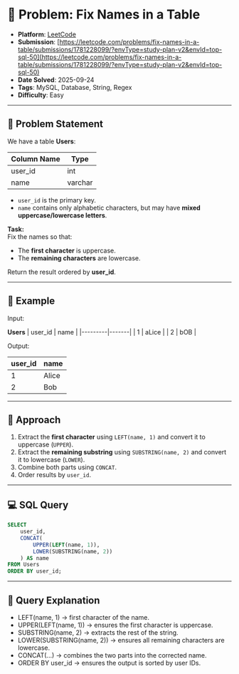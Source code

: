 # 🧲 Problem: Fix Names in a Table

- **Platform**: [LeetCode](https://leetcode.com/problems/fix-names-in-a-table/description/?envType=study-plan-v2&envId=top-sql-50)
- **Submission**: [https://leetcode.com/problems/fix-names-in-a-table/submissions/1781228099/?envType=study-plan-v2&envId=top-sql-50](https://leetcode.com/problems/fix-names-in-a-table/submissions/1781228099/?envType=study-plan-v2&envId=top-sql-50)
- **Date Solved**: 2025-09-24
- **Tags**: MySQL, Database, String, Regex
- **Difficulty**: Easy

---

## 📌 Problem Statement
We have a table **Users**:

| Column Name | Type    |
|-------------|---------|
| user_id     | int     |
| name        | varchar |

- `user_id` is the primary key.  
- `name` contains only alphabetic characters, but may have **mixed uppercase/lowercase letters**.  

**Task:**  
Fix the names so that:
- The **first character** is uppercase.  
- The **remaining characters** are lowercase.  

Return the result ordered by **user_id**.

---

## 📝 Example
Input:

**Users**
| user_id | name  |
|---------|-------|
| 1       | aLice |
| 2       | bOB   |

Output:

| user_id | name  |
|---------|-------|
| 1       | Alice |
| 2       | Bob   |

---

## 🚀 Approach
1. Extract the **first character** using `LEFT(name, 1)` and convert it to uppercase (`UPPER`).  
2. Extract the **remaining substring** using `SUBSTRING(name, 2)` and convert it to lowercase (`LOWER`).  
3. Combine both parts using `CONCAT`.  
4. Order results by `user_id`.  

---

## 💻 SQL Query
```sql
SELECT 
    user_id,
    CONCAT(
        UPPER(LEFT(name, 1)), 
        LOWER(SUBSTRING(name, 2))
    ) AS name
FROM Users
ORDER BY user_id;
```
---

## 🔎 Query Explanation

- LEFT(name, 1) → first character of the name.
- UPPER(LEFT(name, 1)) → ensures the first character is uppercase.
- SUBSTRING(name, 2) → extracts the rest of the string.
- LOWER(SUBSTRING(name, 2)) → ensures all remaining characters are lowercase.
- CONCAT(...) → combines the two parts into the corrected name.
- ORDER BY user_id → ensures the output is sorted by user IDs.
